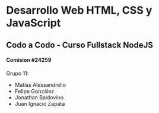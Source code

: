 # Desarrollo Web HTML, CSS y JavaScript
## Codo a Codo - Curso Fullstack NodeJS
#### Comision #24259

Grupo 11:
 - Matías Alessandrello
 - Felipe González
 - Jonathan Baldovino
 - Juan Ignacio Zapata
